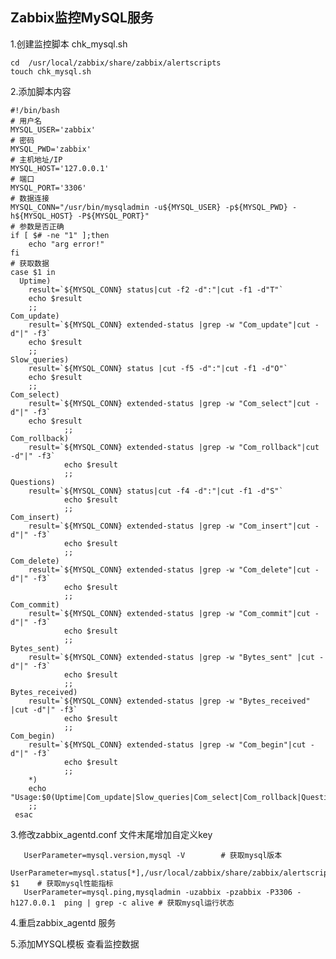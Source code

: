 ## Zabbix监控MySQL服务

   1.创建监控脚本 chk_mysql.sh
   
    cd  /usr/local/zabbix/share/zabbix/alertscripts
    touch chk_mysql.sh
    
   2.添加脚本内容
   
    #!/bin/bash
    # 用户名
    MYSQL_USER='zabbix'
    # 密码
    MYSQL_PWD='zabbix'
    # 主机地址/IP
    MYSQL_HOST='127.0.0.1'
    # 端口
    MYSQL_PORT='3306'
    # 数据连接
    MYSQL_CONN="/usr/bin/mysqladmin -u${MYSQL_USER} -p${MYSQL_PWD} -h${MYSQL_HOST} -P${MYSQL_PORT}"
    # 参数是否正确
    if [ $# -ne "1" ];then 
        echo "arg error!" 
    fi 
    # 获取数据
    case $1 in 
      Uptime) 
        result=`${MYSQL_CONN} status|cut -f2 -d":"|cut -f1 -d"T"` 
        echo $result 
        ;; 
    Com_update) 
        result=`${MYSQL_CONN} extended-status |grep -w "Com_update"|cut -d"|" -f3` 
        echo $result 
        ;; 
    Slow_queries) 
        result=`${MYSQL_CONN} status |cut -f5 -d":"|cut -f1 -d"O"` 
        echo $result 
        ;; 
    Com_select) 
        result=`${MYSQL_CONN} extended-status |grep -w "Com_select"|cut -d"|" -f3` 
        echo $result 
                ;; 
    Com_rollback) 
        result=`${MYSQL_CONN} extended-status |grep -w "Com_rollback"|cut -d"|" -f3` 
                echo $result 
                ;; 
    Questions) 
        result=`${MYSQL_CONN} status|cut -f4 -d":"|cut -f1 -d"S"` 
                echo $result 
                ;; 
    Com_insert) 
        result=`${MYSQL_CONN} extended-status |grep -w "Com_insert"|cut -d"|" -f3` 
                echo $result 
                ;; 
    Com_delete) 
        result=`${MYSQL_CONN} extended-status |grep -w "Com_delete"|cut -d"|" -f3` 
                echo $result 
                ;; 
    Com_commit) 
        result=`${MYSQL_CONN} extended-status |grep -w "Com_commit"|cut -d"|" -f3` 
                echo $result 
                ;; 
    Bytes_sent) 
        result=`${MYSQL_CONN} extended-status |grep -w "Bytes_sent" |cut -d"|" -f3` 
                echo $result 
                ;; 
    Bytes_received) 
        result=`${MYSQL_CONN} extended-status |grep -w "Bytes_received" |cut -d"|" -f3` 
                echo $result 
                ;; 
    Com_begin) 
        result=`${MYSQL_CONN} extended-status |grep -w "Com_begin"|cut -d"|" -f3` 
                echo $result 
                ;;                 
        *) 
        echo "Usage:$0(Uptime|Com_update|Slow_queries|Com_select|Com_rollback|Questions|Com_insert|Com_delete|Com_commit|Bytes_sent|Bytes_received|Com_begin)" 
        ;; 
     esac
     
   3.修改zabbix_agentd.conf 文件末尾增加自定义key
   
       UserParameter=mysql.version,mysql -V        # 获取mysql版本
       UserParameter=mysql.status[*],/usr/local/zabbix/share/zabbix/alertscripts/chk_mysql.sh $1    # 获取mysql性能指标
       UserParameter=mysql.ping,mysqladmin -uzabbix -pzabbix -P3306 -h127.0.0.1  ping | grep -c alive # 获取mysql运行状态
       
  4.重启zabbix_agentd 服务
  
  5.添加MYSQL模板 查看监控数据
